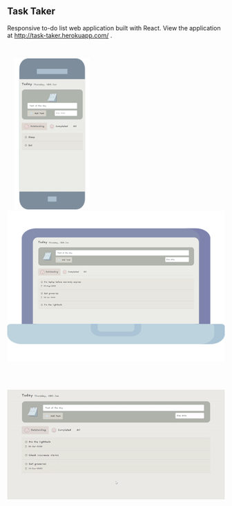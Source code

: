 ## Task Taker

Responsive to-do list web application built with React. View the application at http://task-taker.herokuapp.com/ .
&nbsp;

&nbsp;

&nbsp;&nbsp;&nbsp;&nbsp;<img src="https://github.com/xiaorongw/task-taker/blob/master/media/todo-phone.png" height="350">&nbsp;&nbsp;&nbsp;&nbsp;&nbsp;&nbsp;&nbsp;&nbsp;&nbsp;&nbsp;&nbsp;&nbsp;&nbsp;&nbsp;&nbsp;&nbsp;&nbsp;&nbsp;&nbsp;&nbsp;&nbsp;<img src="https://github.com/xiaorongw/task-taker/blob/master/media/todo-laptop.png" height="350">
&nbsp;

&nbsp;


<img src="https://github.com/xiaorongw/task-taker/blob/master/media/todo-app-demo-gif.gif">


